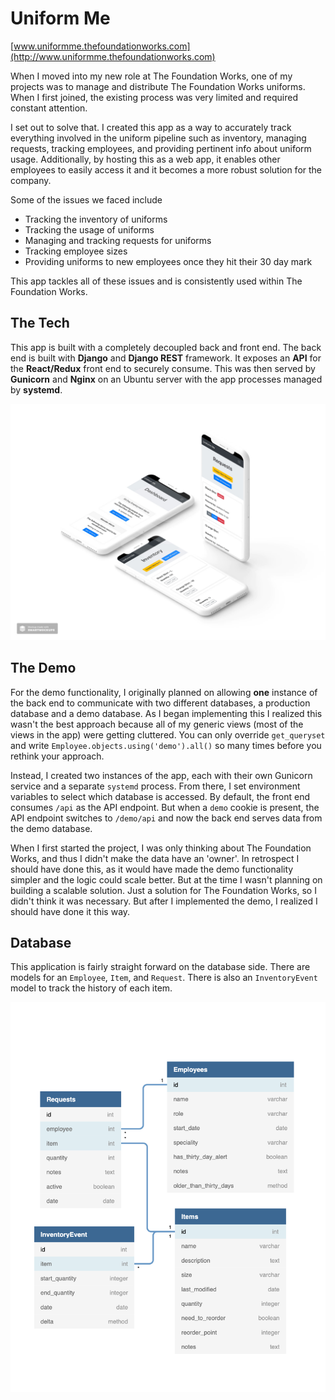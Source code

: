 # Uniform Me

[www.uniformme.thefoundationworks.com](http://www.uniformme.thefoundationworks.com)

When I moved into my new role at The Foundation Works, one of my projects was to manage and distribute The Foundation Works uniforms. When I first joined, the existing process was very limited and required constant attention. 

I set out to solve that. I created this app as a way to accurately track  everything involved in the uniform pipeline such as inventory, managing requests, tracking employees, and providing pertinent info about uniform usage. Additionally, by hosting this as a web app, it enables other employees to easily access it and it becomes a more robust solution for the company.

Some of the issues we faced include

 - Tracking the inventory of uniforms
 - Tracking the usage of uniforms
 - Managing and tracking requests for uniforms
 - Tracking employee sizes
 - Providing uniforms to new employees once they hit their 30 day mark
 
 This app tackles all of these issues and is consistently used within The Foundation Works.

## The Tech
This app is built with a completely decoupled back and front end. The back end is built with **Django** and **Django REST** framework. It exposes an **API** for the **React/Redux** front end to securely consume. This was then served by **Gunicorn** and **Nginx**  on an Ubuntu server with the app processes managed by **systemd**.

![Screenshot](./back-end/screenshot.jpg)

## The Demo

For the demo functionality, I originally planned on allowing **one** instance of the back end to communicate with two different databases, a production database and a demo database.  As I began implementing this I realized this wasn't the best approach because all of my generic views (most of the views in the app) were getting cluttered. You can only override `get_queryset` and write `Employee.objects.using('demo').all()` so many times before you rethink your approach. 

Instead, I created two instances of the app, each with their own Gunicorn service and a separate `systemd` process. From there, I set environment variables to select which database is accessed. By default, the front end consumes `/api` as the API endpoint. But when a `demo` cookie is present, the API endpoint switches to `/demo/api` and now the back end serves data from the demo database.

When I first started the project, I was only thinking about The Foundation Works, and thus I didn't make the data have an 'owner'. In retrospect I should have done this, as it would have made the demo functionality simpler and the logic could scale better. But at the time I wasn't planning on building a scalable solution. Just a solution for The Foundation Works, so I didn't think it was necessary. But after I implemented the demo, I realized I should have done it this way. 

## Database
This application is fairly straight forward on the database side. There are models for an `Employee`, `Item`, and `Request`. There is also an `InventoryEvent` model to track the history of each item.

![Database](./back-end/database.png)

